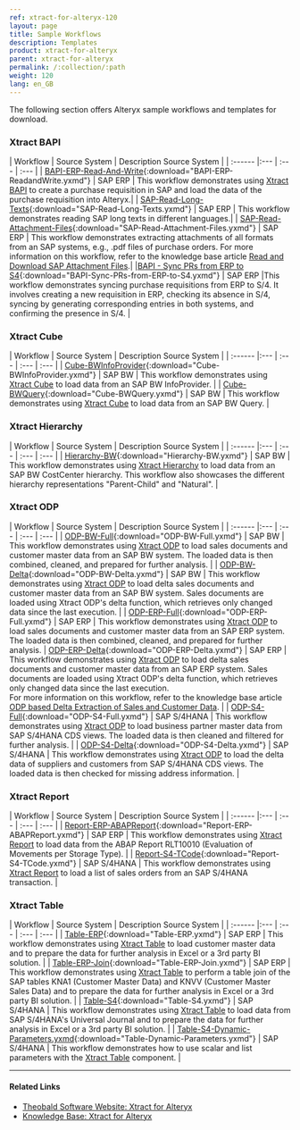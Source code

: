 ```yaml
---
ref: xtract-for-alteryx-120
layout: page
title: Sample Workflows
description: Templates
product: xtract-for-alteryx
parent: xtract-for-alteryx
permalink: /:collection/:path
weight: 120
lang: en_GB
---
```


The following section offers Alteryx sample workflows and templates for download.


### Xtract BAPI


| Workflow | Source System | Description Source System |
| :------ |:--- | :--- | :--- |
| [BAPI-ERP-Read-And-Write](/docs/alteryx-workflows/BAPI-ERP-ReadandWrite.yxmd){:download="BAPI-ERP-ReadandWrite.yxmd"}  | SAP ERP | This workflow demonstrates using [Xtract BAPI](./bapi) to create a purchase requisition in SAP and load the data of the purchase requisition into Alteryx.|
| [SAP-Read-Long-Texts](/docs/alteryx-workflows/SAP-Read-Long-Texts.yxmd){:download="SAP-Read-Long-Texts.yxmd"} | SAP ERP | This workflow demonstrates reading SAP long texts in different languages.|
| [SAP-Read-Attachment-Files](/docs/alteryx-workflows/SAP-Read-Attachment-Files.yxmd){:download="SAP-Read-Attachment-Files.yxmd"}  | SAP ERP | This workflow demonstrates extracting attachments of all formats from an SAP systems, e.g., .pdf files of purchase orders. For more information on this workflow, refer to the knowledge base article [Read and Download SAP Attachment Files](https://kb.theobald-software.com/xtract-for-alteryx/read-sap-attachment-files).|
|[BAPI - Sync PRs from ERP to S4](/docs/alteryx-workflows/BAPI-Sync-PRs-from-ERP-to-S4.yxmd){:download="BAPI-Sync-PRs-from-ERP-to-S4.yxmd"} | SAP ERP |This workflow demonstrates syncing purchase requisitions from ERP to S/4. It involves creating a new requisition in ERP, checking its absence in S/4, syncing by generating corresponding entries in both systems, and confirming the presence in S/4. |


### Xtract Cube

| Workflow | Source System  | Description Source System |
| :------ |:--- | :--- | :--- | :--- |
| [Cube-BWInfoProvider](/docs/alteryx-workflows/Cube-BWInfoProvider.yxmd){:download="Cube-BWInfoProvider.yxmd"}  | SAP BW | This workflow demonstrates using [Xtract Cube](./bw-cube) to load data from an SAP BW InfoProvider. |
| [Cube-BWQuery](/docs/alteryx-workflows/Cube-BWQuery.yxmd){:download="Cube-BWQuery.yxmd"}  | SAP BW | This workflow demonstrates using [Xtract Cube](./bw-cube) to load data from an SAP BW Query. |

### Xtract Hierarchy

| Workflow | Source System  | Description Source System |
| :------ |:--- | :--- | :--- | :--- |
| [Hierarchy-BW](/docs/alteryx-workflows/Hierarchy-BW.yxmd){:download="Hierarchy-BW.yxmd"}  | SAP BW | This workflow demonstrates using [Xtract Hierarchy](./bwhierarchy) to load data from an SAP BW CostCenter hierarchy. This workflow also showcases the different hierarchy representations "Parent-Child" and "Natural".  |

### Xtract ODP

| Workflow  | Source System  | Description Source System |
| :------ |:--- | :--- | :--- | :--- |
| [ODP-BW-Full](/docs/alteryx-workflows/ODP-BW-Full.yxmd){:download="ODP-BW-Full.yxmd"}  | SAP BW | This workflow demonstrates using [Xtract ODP](./odp) to load sales documents and customer master data from an SAP BW system. The loaded data is then combined, cleaned, and prepared for further analysis. |
| [ODP-BW-Delta](/docs/alteryx-workflows/ODP-BW-Delta.yxmd){:download="ODP-BW-Delta.yxmd"}  | SAP BW | This workflow demonstrates using [Xtract ODP](./odp) to load delta sales documents and customer master data from an SAP BW system. Sales documents are loaded using Xtract ODP's delta function, which retrieves only changed data since the last execution. |
| [ODP-ERP-Full](/docs/alteryx-workflows/ODP-ERP-Full.yxmd){:download="ODP-ERP-Full.yxmd"}  |  SAP ERP | This workflow demonstrates using [Xtract ODP](./odp) to load sales documents and customer master data from an SAP ERP system. The loaded data is then combined, cleaned, and prepared for further analysis.
| [ODP-ERP-Delta](/docs/alteryx-workflows/ODP-ERP-Delta.yxmd){:download="ODP-ERP-Delta.yxmd"}  | SAP ERP | This workflow demonstrates using [Xtract ODP](./odp) to load delta sales documents and customer master data from an SAP ERP system. Sales documents are loaded using Xtract ODP's delta function, which retrieves only changed data since the last execution. <br> For more information on this workflow, refer to the knowledge base article [ODP based Delta Extraction of Sales and Customer Data](https://kb.theobald-software.com/xtract-for-alteryx/ODP-based.delta-extraction-of-sales-data).  |
| [ODP-S4-Full](/docs/alteryx-workflows/ODP-S4-Full.yxmd){:download="ODP-S4-Full.yxmd"}  | SAP S/4HANA | This workflow demonstrates using [Xtract ODP](./odp) to load business partner master data from SAP S/4HANA CDS views. The loaded data is then cleaned and filtered for further analysis. |
| [ODP-S4-Delta](/docs/alteryx-workflows/ODP-S4-Delta.yxmd){:download="ODP-S4-Delta.yxmd"}  | SAP S/4HANA | This workflow demonstrates using [Xtract ODP](./odp) to load the delta data of suppliers and customers from SAP S/4HANA CDS views. The loaded data is then checked for missing address information. |

### Xtract Report

| Workflow  | Source System  | Description Source System |
| :------ |:--- | :--- | :--- | :--- |
| [Report-ERP-ABAPReport](/docs/alteryx-workflows/Report-ERP-ABAPReport.yxmd){:download="Report-ERP-ABAPReport.yxmd"}  | SAP ERP | This workflow demonstrates using [Xtract Report](./reports) to load data from the ABAP Report RLT10010 (Evaluation of Movements per Storage Type). |
| [Report-S4-TCode](/docs/alteryx-workflows/Report-S4-TCode.yxmd){:download="Report-S4-TCode.yxmd"}  | SAP S/4HANA | This workflow demonstrates using [Xtract Report](./reports) to load a list of sales orders from an SAP S/4HANA transaction. |

### Xtract Table

| Workflow | Source System  | Description Source System |
| :------ |:--- | :--- | :--- | :--- |
| [Table-ERP](/docs/alteryx-workflows/Table-ERP.yxmd){:download="Table-ERP.yxmd"}  | SAP ERP | This workflow demonstrates using [Xtract Table](./table) to load customer master data and to prepare the data for further analysis in Excel or a 3rd party BI solution. |
| [Table-ERP-Join](/docs/alteryx-workflows/Table-ERP-Join.yxmd){:download="Table-ERP-Join.yxmd"}  | SAP ERP | This workflow demonstrates using [Xtract Table](./table) to perform a table join of the SAP tables KNA1 (Customer Master Data) and KNVV (Customer Master Sales Data) and to prepare the data for further analysis in Excel or a 3rd party BI solution. |
| [Table-S4](/docs/alteryx-workflows/Table-S4.yxmd){:download="Table-S4.yxmd"}  | SAP S/4HANA | This workflow demonstrates using [Xtract Table](./table) to load data from SAP S/4HANA's Universal Journal and to prepare the data for further analysis in Excel or a 3rd party BI solution. |
| [Table-S4-Dynamic-Parameters.yxmd](/docs/alteryx-workflows/Table-Dynamic-Parameters.yxmd){:download="Table-Dynamic-Parameters.yxmd"}  | SAP S/4HANA | This workflow demonstrates how to use scalar and list parameters with the [Xtract Table](./table) component. |

<!---Alternatives:

| Workflow | Source System | SAP Object | Description |
| :------ |:--- | :--- | :--- | :--- |
| [BAPI-ERP-Dynamic-Read-With-Macro](/docs/alteryx-workflows/BAPI-ERP-DynamicReadWithMacro.yxzp){:download="BAPI-ERP-DynamicReadWithMacro.yxzp"}  | SAP ERP | `BAPI_REQUISITION_GETDETAIL` | This workflow demonstrates using [Xtract BAPI](./bapi) component with dynamic import parameters to load multiple rows of data from SAP. This workflow includes an Alteryx batch macro for parameterization. |
| [BAPI-ERP-Dynamic-Write](/docs/alteryx-workflows/BAPI-ERP-DynamicWrite.yxmd){:download="BAPI-ERP-DynamicWrite.yxmd"}  | SAP ERP | `BAPI_REQUISITION_CREATE` | This workflow demonstrates using [Xtract BAPI](./bapi) component with dynamic table parameters to write data to SAP. |
| [BAPI-ERP-Read-Write-With-Macro](/docs/alteryx-workflows/BAPI-ERP-ReadAndWriteWithMacro.yxzp){:download="BAPI-ERP-ReadAndWriteWithMacro.yxzp"}  | SAP ERP | `BAPI_REQUISITION_CREATE` | This workflow demonstrates using [Xtract BAPI](./bapi) component to create a purchase requisition in SAP and how to load the data of the purchase requisition into Alteryx.|
| [Cube-BWInfoProvider](/docs/alteryx-workflows/Cube-BWInfoProvider.yxmd){:download="Cube-BWInfoProvider.yxmd"}  | SAP BW | `$0D_DECU` (SAP Demo Cube) | This workflow demonstrates using [Xtract Cube](./bw-cube) component to load data from an SAP BW InfoProvider. |
| [Cube-BWQuery](/docs/alteryx-workflows/Cube-BWQuery.yxmd){:download="Cube-BWQuery.yxmd"}  | SAP BW | `0D_DECU/ZZ_D_DECU_Q0011` (Custom Query) | This workflow demonstrates using [Xtract Cube](./bw-cube) component to load data from an SAP BW Query. |
| [Hierarchy-BW](/docs/alteryx-workflows/Hierarchy-BW.yxmd){:download="Hierarchy-BW.yxmd"}  | SAP BW | `A0000001` (0COSTCENTER) | This workflow demonstrates using [Xtract Hierarchy](./bwhierarchy) component to load data from a CostCenter hierarchy. This workflow also showcases the different hierarchy representations "Parent-Child" and "Natural".  |
| [ODP-BW-Full](/docs/alteryx-workflows/ODP-BW-Full.yxmd){:download="ODP-BW-Full.yxmd"}  | SAP BW |  `/IMO/SD_D10$F`	(Sales Document Header Data) <br>`0CUSTOMER$P` (Customer number) | This workflow demonstrates using [Xtract ODP](./odp) component to load sales documents and customer master data from an SAP BW system. The loaded data is then combined, cleaned, and prepared for further analysis. |
| [ODP-BW-Delta](/docs/alteryx-workflows/ODP-BW-Delta.yxmd){:download="ODP-BW-Delta.yxmd"}  | SAP BW | `/IMO/SD_D10$F`	(Sales Document Header Data) <br>`0CUSTOMER$P` (Customer number) | This workflow demonstrates using [Xtract ODP](./odp) component to load delta sales documents and customer master data from an SAP BW system. The sales documents are loaded using the delta function of Xtract ODP that only returns data that has been changed since the last execution. |
| [ODP-ERP-Full](/docs/alteryx-workflows/ODP-ERP-Full.yxmd){:download="ODP-ERP-Full.yxmd"}  | SAP ERP |  `2LIS_11_VAITM` (Sales Document Item Data) <br>`0CUSTOMER_ATTR` (Customer number) | This workflow demonstrates using [Xtract ODP](./odp) component to load sales documents and customer master data from an SAP ERP system. The loaded data is then combined, cleaned, and prepared for further analysis.
| [ODP-ERP-Delta](/docs/alteryx-workflows/ODP-ERP-Delta.yxmd){:download="ODP-ERP-Delta.yxmd"}  | SAP ERP | `2LIS_11_VAITM`	(Sales Document Item Data) <br>`0CUSTOMER_ATTR` (Customer number) | This workflow demonstrates using [Xtract ODP](./odp) component to load sales documents and customer master data from an SAP ERP system. The sales documents are loaded using the delta function of Xtract ODP that only returns data that has been changed since the last execution. <br> For more information on this workflow, refer to the knowledge base article [ODP based Delta Extraction of Sales and Customer Data](https://kb.theobald-software.com/xtract-for-alteryx/ODP-based.delta-extraction-of-sales-data).  |
| [ODP-S4-Full](/docs/alteryx-workflows/ODP-S4-Full.yxmd){:download="ODP-S4-Full.yxmd"}  | SAP S/4HANA | `IBUSINESSPARTNER$P` (Business Partner) | This workflow demonstrates using [Xtract ODP](./odp) component to load business partner master data from SAP S/4HANA CDS views. The loaded data is then cleansed and filtered for further analysis. |
| [ODP-S4-Delta](/docs/alteryx-workflows/ODP-S4-Delta.yxmd){:download="ODP-S4-Delta.yxmd"}  | SAP S/4HANA | `I_CUSTOMER_CDS$P` (Customer) <br>`I_SUPPLIER_CDS$P` (Supplier) | This workflow demonstrates using [Xtract ODP](./odp) component to load the delta data of suppliers and customers  from SAP S/4HANA CDS views. The loaded data is then checked for missing address information. |
| [Report-ERP-ABAPReport](/docs/alteryx-workflows/Report-ERP-ABAPReport.yxmd){:download="Report-ERP-ABAPReport.yxmd"}  | SAP ERP | `RLT10010` (Evaluation of Movements per Storage Type) | This workflow demonstrates using [Xtract Report](./reports) component to load data from the ABAP Report RLT10010 (Evaluation of Movements per Storage Type). |
| [Report-S4-TCode](/docs/alteryx-workflows/Report-S4-TCode.yxmd){:download="Report-S4-TCode.yxmd"}  | SAP S/4HANA |  `SD_SALES_DOCUMENT_VIEW` (List of Sales Orders) | This workflow demonstrates using [Xtract Report](./reports) component to load a list of sales orders from an SAP S/4HANA transaction. |
| [Table-ERP](/docs/alteryx-workflows/Table-ERP.yxmd){:download="Table-ERP.yxmd"}  | SAP ERP |  `KNA1` (General Data in Customer Master) | This workflow demonstrates using [Xtract Table](./table) component to load customer master data and how to prepare the data for further analysis in Excel or a 3rd party BI solution. |
| [Table-ERP-Join](/docs/alteryx-workflows/Table-ERP-Join.yxmd){:download="Table-ERP-Join.yxmd"}  | SAP ERP | `KNA1`	(General Data in Customer Master) <br>`KNVV` (Customer Master Sales Data) | This workflow demonstrates using [Xtract Table](./table) component to perform a table join of the SAP tables KNA1 (Customer Master Data) and KNVV (Customer Master Sales Data) and how to prepare the data for further analysis in Excel or a 3rd party BI solution. |
| [Table-S4](/docs/alteryx-workflows/Table-S4.yxmd){:download="Table-S4.yxmd"}  | SAP S/4HANA | `ACDOCA` (Universal Journal Entry Line Items) | This workflow demonstrates using [Xtract Table](./table) component to load data from SAP's Universal Journal and how to prepare the data for further analysis in Excel or a 3rd party BI solution. |


| Workflow |  Description |
| :------ |:--- | :--- | 
| [BAPI-ERP-Dynamic-Read-With-Macro](/docs/alteryx-workflows/BAPI-ERP-DynamicReadWithMacro.yxzp){:download="BAPI-ERP-DynamicReadWithMacro.yxzp"}  | This workflow demonstrates using [Xtract BAPI](./bapi) component with dynamic import parameters to load multiple rows of data from an SAP ERP system. This workflow includes an Alteryx batch macro for parameterization.<br>SAP Objects: `BAPI_REQUISITION_GETDETAIL`. |
| [BAPI-ERP-Dynamic-Write](/docs/alteryx-workflows/BAPI-ERP-DynamicWrite.yxmd){:download="BAPI-ERP-DynamicWrite.yxmd"}  | This workflow demonstrates using [Xtract BAPI](./bapi) component with dynamic table parameters to write data to an SAP ERP system. <br>SAP Objects: `BAPI_REQUISITION_CREATE`.|
| [BAPI-ERP-Read-Write-With-Macro](/docs/alteryx-workflows/BAPI-ERP-ReadAndWriteWithMacro.yxzp){:download="BAPI-ERP-ReadAndWriteWithMacro.yxzp"}  | This workflow demonstrates using [Xtract BAPI](./bapi) component to create a purchase requisition in an SAP ERP system and how to load the data of the purchase requisition into Alteryx. <br>SAP Objects: `BAPI_REQUISITION_CREATE`.|
| [Cube-BWInfoProvider](/docs/alteryx-workflows/Cube-BWInfoProvider.yxmd){:download="Cube-BWInfoProvider.yxmd"}  | This workflow demonstrates using [Xtract Cube](./bw-cube) component to load data from an SAP BW InfoProvider. <br>SAP Objects: `$0D_DECU` (SAP Demo Cube).|
| [Cube-BWQuery](/docs/alteryx-workflows/Cube-BWQuery.yxmd){:download="Cube-BWQuery.yxmd"}  | This workflow demonstrates using [Xtract Cube](./bw-cube) component to load data from an SAP BW Query. <br>SAP Objects: `0D_DECU/ZZ_D_DECU_Q0011` (Custom Query). |
| [Hierarchy-BW](/docs/alteryx-workflows/Hierarchy-BW.yxmd){:download="Hierarchy-BW.yxmd"}  | This workflow demonstrates using [Xtract Hierarchy](./bwhierarchy) component to load data from an SAP BW CostCenter hierarchy. This workflow also showcases the different hierarchy representations "Parent-Child" and "Natural". <br>SAP Objects: `A0000001` (0COSTCENTER).|
| [ODP-BW-Full](/docs/alteryx-workflows/ODP-BW-Full.yxmd){:download="ODP-BW-Full.yxmd"}  | This workflow demonstrates using [Xtract ODP](./odp) component to load sales documents and customer master data from an SAP BW system. The loaded data is then combined, cleaned, and prepared for further analysis. <br>SAP Objects: `/IMO/SD_D10$F` (Sales Document Header Data) & `0CUSTOMER$P` (Customer number).|
| [ODP-BW-Delta](/docs/alteryx-workflows/ODP-BW-Delta.yxmd){:download="ODP-BW-Delta.yxmd"}  | This workflow demonstrates using [Xtract ODP](./odp) component to load delta sales documents and customer master data from an SAP BW system. The sales documents are loaded using the delta function of Xtract ODP that only returns data that has been changed since the last execution. <br>SAP Objects: `/IMO/SD_D10$F` (Sales Document Header Data) & `0CUSTOMER$P` (Customer number). |
| [ODP-ERP-Full](/docs/alteryx-workflows/ODP-ERP-Full.yxmd){:download="ODP-ERP-Full.yxmd"}  |  This workflow demonstrates using [Xtract ODP](./odp) component to load sales documents and customer master data from an SAP ERP system. The loaded data is then combined, cleaned, and prepared for further analysis. <br>SAP Objects: `2LIS_11_VAITM` (Sales Document Item Data) & `0CUSTOMER_ATTR` (Customer number). |
| [ODP-ERP-Delta](/docs/alteryx-workflows/ODP-ERP-Delta.yxmd){:download="ODP-ERP-Delta.yxmd"}  | This workflow demonstrates using [Xtract ODP](./odp) component to load sales documents and customer master data from an SAP ERP system. The sales documents are loaded using the delta function of Xtract ODP that only returns data that has been changed since the last execution. <br>SAP Objects: `2LIS_11_VAITM` (Sales Document Item Data) & `0CUSTOMER_ATTR` (Customer number). <br> For more information on this workflow, refer to the knowledge base article [ODP based Delta Extraction of Sales and Customer Data](https://kb.theobald-software.com/xtract-for-alteryx/ODP-based.delta-extraction-of-sales-data).  |
| [ODP-S4-Full](/docs/alteryx-workflows/ODP-S4-Full.yxmd){:download="ODP-S4-Full.yxmd"}  | This workflow demonstrates using [Xtract ODP](./odp) component to load business partner master data from SAP S/4HANA CDS views. The loaded data is then cleansed and filtered for further analysis. <br>SAP Objects: `IBUSINESSPARTNER$P` (Business Partner).|
| [ODP-S4-Delta](/docs/alteryx-workflows/ODP-S4-Delta.yxmd){:download="ODP-S4-Delta.yxmd"}  | This workflow demonstrates using [Xtract ODP](./odp) component to the delta data of suppliers and customers from SAP S/4HANA CDS views. The loaded data is then checked for missing address information. <br>SAP Objects: `I_CUSTOMER_CDS$P` (Customer) & `I_SUPPLIER_CDS$P` (Supplier). |
| [Report-ERP-ABAPReport](/docs/alteryx-workflows/Report-ERP-ABAPReport.yxmd){:download="Report-ERP-ABAPReport.yxmd"}  | This workflow demonstrates using [Xtract Report](./reports) component to load data from the SAP ERP ABAP Report RLT10010. <br>SAP Objects: `RLT10010` (Evaluation of Movements per Storage Type). |
| [Report-S4-TCode](/docs/alteryx-workflows/Report-S4-TCode.yxmd){:download="Report-S4-TCode.yxmd"}  | This workflow demonstrates using [Xtract Report](./reports) component to load a list of sales orders from an SAP S/4HANA transaction. <br>SAP Objects: `SD_SALES_DOCUMENT_VIEW` (List of Sales Orders). |
| [Table-ERP](/docs/alteryx-workflows/Table-ERP.yxmd){:download="Table-ERP.yxmd"}  | This workflow demonstrates using [Xtract Table](./table) component to load customer master data from an SAP ERP system and how to prepare the data for further analysis in Excel or a 3rd party BI solution. <br>SAP Objects: `KNA1` (General Data in Customer Master). |
| [Table-ERP-Join](/docs/alteryx-workflows/Table-ERP-Join.yxmd){:download="Table-ERP-Join.yxmd"}  | This workflow demonstrates using [Xtract Table](./table) component to perform a table join of the SAP ERP tables KNA1 (Customer Master Data) and KNVV (Customer Master Sales Data) and how to prepare the data for further analysis in Excel or a 3rd party BI solution. <br>SAP Objects: `KNA1` (General Data in Customer Master) & `KNVV` (Customer Master Sales Data).|
| [Table-S4](/docs/alteryx-workflows/Table-S4.yxmd){:download="Table-S4.yxmd"}  | This workflow demonstrates using [Xtract Table](./table) component to load data from SAP S/4HANA's Universal Journal and how to prepare the data for further analysis in Excel or a 3rd party BI solution. <br>SAP Objects: `ACDOCA` (Universal Journal Entry Line Items).|
-->

******
#### Related Links
- [Theobald Software Website: Xtract for Alteryx](https://theobald-software.com/xtract-for-alteryx/)
- [Knowledge Base: Xtract for Alteryx](https://kb.theobald-software.com/xtract-for-alteryx)

